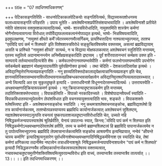 +++
title = "07 तदधिगमाधिकरणम्"

+++
पेटिकासङ्गतिरिति - साधनपेटिकाकलपेटिकयोः सङ्गतिरित्यर्थः, विद्यास्वरूपशोधनस्य फलाध्यायासङ्गतिं परिहरति । उपाय भूतेति - अश्लेषविनाशप्रपीतिसंशयाभावादिति । अश्लेषविनाशौ प्रतीयेते नवेति संशयस्य वक्त्तुमशकत्यत्वादित्यर्थः, भाष्ये- शास्त्रविरोधादिति, नामुक्त्तमिति शास्त्रेण कर्मणां भोगैर्नाश्यत्वावगत्या विरोधात् तयोर्विद्याफलत्वकल्पनंनोपपद्यत इत्यर्थः, भाष्ये- भिन्नविषयत्वादिति, इदमुपलक्षणम्, "नामुक्त्तं क्षीयते कर्मे'त्येतस्स्मरणमौत्सर्गिकम्, प्रायश्चित्तादिना नाश्यत्वाभ्युपगमात्, ततश्च "एवंविदि पापं कर्म न श्लिष्यते' इति विशेषशास्त्रविरोधे सङ्कुचितविषयमेव वक्त्तव्यम्, असत्यां ब्रह्मविद्यायाम् असति च प्राश्चिते "नामुक्त्तं क्षीयते' सत्यर्थः, न च विद्याया मोक्षफलकत्वात् अश्लेषवचनं स्तुतिरिति मन्तव्यम्, एतस्य स्तुतित्वे अदानामानन्त्येन अनिर्मोक्षप्रसङ्कादिति द्रष्टव्यम् । पूर्वं शरीरपातानन्तरं कर्मक्षय उक्त्त इति - साम्पराये तर्तव्याभावादित्यत्रेति शेषः । कर्मफलभोगानवश्यम्भावेपीति - कर्मणां फलभोगावश्यम्भावेपि उपभोगेन सर्वकर्मक्षये ब्रह्मज्ञानं मोक्षमुत्पादयतीति पूर्वपक्षिणोक्त्त इत्यर्थः । तथा चेदिति - देशकालादिसापेक्ष इत्यर्थः । अविद्यानिवृत्तेरनित्यत्वप्रसङ्गादिति - ननु ज्ञाव्यतिरिक्त्तदोकालाद्यपेक्षत्वान्नानित्यवप्रसङ्ग इति चेन्न, ज्ञानव्यतिरिक्त्तासम्भावनाविपरीतभावनारूपप्रतिबन्धकाभावसापेक्षत्वेन अविद्यानिवृत्तषरनित्यत्वतादवस्थ्यात् । अन्ये त्वित्यादि अत एव सुकृतदुष्कृते इत्यादि - उत्तराधविनाशे विधूननादेरसम्भवादित्यर्थः । उत्तराघस्येति - अभक्ष्यभक्षणादिक्रियारूपकमर्ण इत्यर्थः । नतु क्रियाजन्यादृष्टरूपकर्मण इति मन्तव्यम्, तदतिरिक्त्तशक्त्तेरभावात् । विपाकहेत्विति - विपाको नरकादिरुच्यते । विशेषोपादानवैयर्थ्यं स्यादिति - विपाकविधातस्याभ्युपेतत्वेन लेपांशविधात इति वचनस्यायुक्त्तत्वादिति भावः, शङ्कते । विपाकशक्त्तेः श्लेषस्त्विष्ट इति - अश्लेषवचनसङ्कोचः स्यादिति । ननु कथमत्राश्लेषवचनसङ्कोचः, ब्रह्मविद्याश्लेषो हि तत्र कार्यानार्जकत्वम्, ततश्चोत्पन्नस्याप्यस्य ब्रह्मविधि कार्यानार्जकत्वात् अश्लेषवचनं सुश्लिष्टम्, नह्यश्लेषवचनस्याऽनुत्पत्ति वचनत्वं पुष्करपलाशजलदृष्टान्तविरोधादिति चेत्, उच्यते नहि निषिद्धकर्मजन्यपापस्याश्लेषं श्रुतिर्व्रवीति, येनायं उपालभ्यः स्यात्, किन्त्व्ेवंविदि पापं कर्म न श्लिप्यत इति निषिद्धकर्मणोऽभक्ष्यभक्षणादेरेवाश्लेषं व्रवीति, तस्य च कर्मणो ब्रह्मण्यश्लिष्टत्वं हि ब्रह्मविदि पापानार्जकत्वमेव न तु पापोत्पत्तिमभ्युपगम्यः ब्रह्मविदि लेपमात्रानार्जकत्वमिति सङ्कोच आश्रयणीय इत्यभिप्रायात्, नन्वेवं "क्षीयन्ते चास्य कर्माणि' इत्यादिश्रुत्यनुसारेण पूर्वाधविनाशेष्यभक्ष्यभक्षणादिनिषिद्धकर्मविनाश एव स्यादिति चेन्न, तेषां कर्मणां क्षणिकत्या तदानीमेव नष्टत्वेन तत्राधविनाशश्रुतेः निषिद्धकमर्जन्यपापविनाशपत्वेन "पापं कर्म न श्लिष्यते' इत्यादौ निडिद्धकरण्स्यैव तन्निष्ठकार्यानार्जकत्वरूपाश्लेषस्य वक्त्तव्यत्वात्, नचावस्थाचतुष्टयमुत्तीर्णशक्त्तिविषयमित्युवरग्रन्थविरोध इति वाच्यं, तस्याप्यत्रैव तस्याप्यत्रैव तात्पर्यात् ।।13।। ।। इति तदधिगमाधिकरणम् ।।